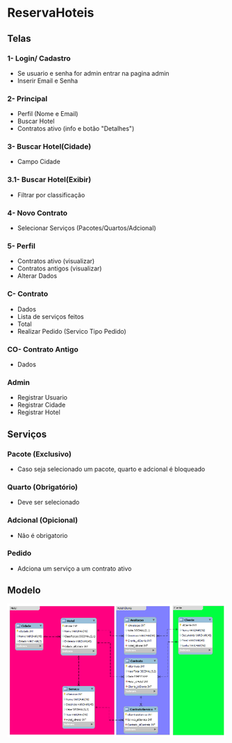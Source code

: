 # ReservaHoteis
## Telas
### 1- Login/ Cadastro
  - Se usuario e senha for admin entrar na pagina admin
  - Inserir Email e Senha
### 2- Principal
  - Perfil (Nome e Email)
  - Buscar Hotel
  - Contratos ativo (info e botão "Detalhes")
### 3- Buscar Hotel(Cidade)
  - Campo Cidade
### 3.1- Buscar Hotel(Exibir)
  - Filtrar por classificação
### 4- Novo Contrato
  - Selecionar Serviços (Pacotes/Quartos/Adcional)
### 5- Perfil
  - Contratos ativo (visualizar)
  - Contratos antigos (visualizar)
  - Alterar Dados
### C- Contrato
  - Dados
  - Lista de serviços feitos
  - Total
  - Realizar Pedido (Servico Tipo Pedido)
### CO- Contrato Antigo
  - Dados
### Admin
  - Registrar Usuario
  - Registrar Cidade
  - Registrar Hotel
## Serviços
### Pacote (Exclusivo)
  - Caso seja selecionado um pacote, quarto e adcional é bloqueado
### Quarto (Obrigatório)
  - Deve ser selecionado
### Adcional (Opicional)
  - Não é obrigatorio
### Pedido
  - Adciona um serviço a um contrato ativo

## Modelo
![alt text](https://github.com/JoaoSecate/ReservaHoteis/blob/master/DB/ReservaHoteis_DB_Model.png)
